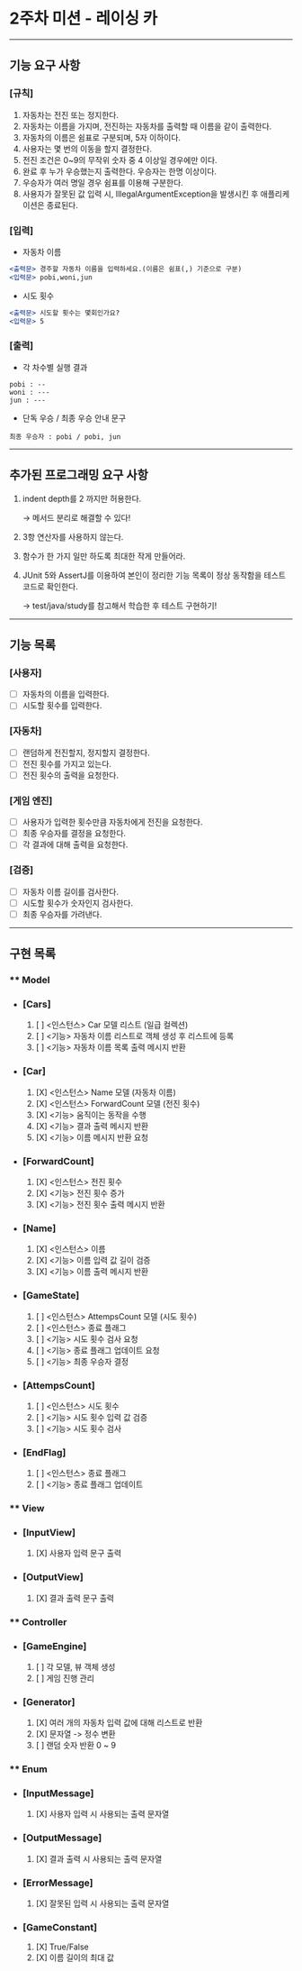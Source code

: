 
# 2주차 미션 - 레이싱 카

- - -

## 기능 요구 사항

### <strong>[규칙]</strong>
1. 자동차는 전진 또는 정지한다.
2. 자동차는 이름을 가지며, 전진하는 자동차를 출력할 때 이름을 같이 출력한다.
3. 자동차의 이름은 쉼표로 구분되며, 5자 이하이다.
4. 사용자는 몇 번의 이동을 할지 결정한다.
5. 전진 조건은 0~9의 무작위 숫자 중 4 이상일 경우에만 이다.
6. 완료 후 누가 우승했는지 출력한다. 우승자는 한명 이상이다.
7. 우승자가 여러 명일 경우 쉼표를 이용해 구분한다.
8. 사용자가 잘못된 값 입력 시, IllegalArgumentException을 발생시킨 후 애플리케이션은 종료된다.

### <strong>[입력]</strong>

- 자동차 이름

```jsx
<출력문> 경주할 자동차 이름을 입력하세요.(이름은 쉼표(,) 기준으로 구분)
<입력문> pobi,woni,jun
```

- 시도 횟수

```jsx
<출력문> 시도할 횟수는 몇회인가요?
<입력문> 5
```

### <strong>[출력]</strong>

- 각 차수별 실행 결과

```text
pobi : --
woni : ---
jun : ---
```

- 단독 우승 / 최종 우승 안내 문구

```text
최종 우승자 : pobi / pobi, jun
```

- - -

## 추가된 프로그래밍 요구 사항

1. indent depth를 2 까지만 허용한다.

    → 메서드 분리로 해결할 수 있다!
    
2. 3항 연산자를 사용하지 않는다.
3. 함수가 한 가지 일만 하도록 최대한 작게 만들어라.
4. JUnit 5와 AssertJ를 이용하여 본인이 정리한 기능 목록이 정상 동작함을 테스트 코드로 확인한다.
    
    → test/java/study를 참고해서 학습한 후 테스트 구현하기!

- - -

## 기능 목록

### <strong>[사용자]</strong>

- [ ] 자동차의 이름을 입력한다.
- [ ] 시도할 횟수를 입력한다.

### <strong>[자동차]</strong>

- [ ] 랜덤하게 전진할지, 정지할지 결정한다.
- [ ] 전진 횟수를 가지고 있는다.
- [ ] 전진 횟수의 출력을 요청한다.

### <strong>[게임 엔진]</strong>

- [ ] 사용자가 입력한 횟수만큼 자동차에게 전진을 요청한다.
- [ ] 최종 우승자를 결정을 요청한다.
- [ ] 각 결과에 대해 출력을 요청한다.

### <strong>[검증]</strong>

- [ ] 자동차 이름 길이를 검사한다.
- [ ] 시도할 횟수가 숫자인지 검사한다.
- [ ] 최종 우승자를 가려낸다.

- - -

## 구현 목록

### ** Model

- ### <strong>[Cars]</strong>
  1. [ ] <인스턴스> Car 모델 리스트 (일급 컬렉션)
  2. [ ] <기능> 자동차 이름 리스트로 객체 생성 후 리스트에 등록
  3. [ ] <기능> 자동차 이름 목록 출력 메시지 반환

- ### <strong>[Car]</strong>
  1. [X] <인스턴스> Name 모델 (자동차 이름)
  2. [X] <인스턴스> ForwardCount 모델 (전진 횟수)
  3. [X] <기능> 움직이는 동작을 수행
  4. [X] <기능> 결과 출력 메시지 반환
  5. [X] <기능> 이름 메시지 반환 요청

- ### <strong>[ForwardCount]</strong>
  1. [X] <인스턴스> 전진 횟수
  2. [X] <기능> 전진 횟수 증가
  3. [X] <기능> 전진 횟수 출력 메시지 반환

- ### <strong>[Name]</strong>
  1. [X] <인스턴스> 이름
  2. [X] <기능> 이름 입력 값 길이 검증
  3. [X] <기능> 이름 출력 메시지 반환

- ### <strong>[GameState]</strong>
  1. [ ] <인스턴스> AttempsCount 모델 (시도 횟수)
  2. [ ] <인스턴스> 종료 플래그
  3. [ ] <기능> 시도 횟수 검사 요청
  5. [ ] <기능> 종료 플래그 업데이트 요청
  6. [ ] <기능> 최종 우승자 결정

- ### <strong>[AttempsCount]</strong>
  1. [ ] <인스턴스> 시도 횟수
  2. [ ] <기능> 시도 횟수 입력 값 검증
  3. [ ] <기능> 시도 횟수 검사

- ### <strong>[EndFlag]</strong>
  1. [ ] <인스턴스> 종료 플래그
  2. [ ] <기능> 종료 플래그 업데이트

### ** View

- ### <strong>[InputView]</strong>
  1. [X] 사용자 입력 문구 출력

- ### <strong>[OutputView]</strong>
  1. [X] 결과 출력 문구 출력

### ** Controller

- ### <strong>[GameEngine]</strong>
  1. [ ] 각 모델, 뷰 객체 생성
  2. [ ] 게임 진행 관리

- ### <strong>[Generator]</strong>
  1. [X] 여러 개의 자동차 입력 값에 대해 리스트로 반환
  2. [X] 문자열 -> 정수 변환
  3. [ ] 랜덤 숫자 반환 0 ~ 9

### ** Enum

- ### <strong>[InputMessage]</strong>
  1. [X] 사용자 입력 시 사용되는 출력 문자열

- ### <strong>[OutputMessage]</strong>
  1. [X] 결과 출력 시 사용되는 출력 문자열

- ### <strong>[ErrorMessage]</strong>
  1. [X] 잘못된 입력 시 사용되는 출력 문자열

- ### <strong>[GameConstant]</strong>
  1. [X] True/False
  2. [X] 이름 길이의 최대 값